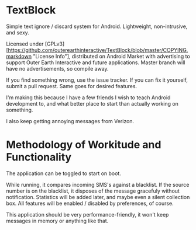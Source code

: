 TextBlock
=========

Simple text ignore / discard system for Android. Lightweight, non-intrusive, and sexy.

Licensed under [GPLv3] [https://github.com/outerearthinteractive/TextBlock/blob/master/COPYING.markdown "License Info"], distributed on Android Market with advertising to support Outer Earth Interactive and future applications. Master branch will have no advertisements, so compile away.

If you find something wrong, use the issue tracker. If you can fix it yourself, submit a pull request. Same goes for desired features.

I'm making this because I have a few friends I wish to teach Android development to, and what better place to start than actually working on something.

I also keep getting annoying messages from Verizon.



Methodology of Workitude and Functionality 
==========================================

The application can be toggled to start on boot.

While running, it compares incoming SMS's against a blacklist. If the source number is on the blacklist, it disposes of the message gracefuly without notification. Statistics will be added later, and maybe even a silent collection box. All features will be enabled / disabled by preferences, of course.

This application should be very performance-friendly, it won't keep messages in memory or anything like that.


